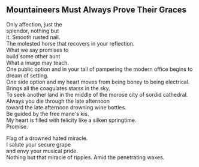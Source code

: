 Mountaineers Must Always Prove Their Graces
-------------------------------------------
Only affection, just the  
splendor, nothing but  
it. Smooth rusted nail.  
The molested horse that recovers in your reflection.  
What we say promises to  
build some other aunt  
What a image may teach.  
One public option and in your tail of pampering the modern office begins to dream of setting.  
One side option and my heart moves from being boney to being electrical.  
Brings all the coagulates starss in the sky.  
To seek another land in the middle of the morose city of sordid cathedral.  
Always you die through the late afternoon  
toward the late afternoon drowning wine bottles.  
Be guided by the free mane's kis.  
My heart is filled with felicity like a silken springtime.  
Promise.  
  
Flag of a drowned hated miracle.  
I salute your secure grape  
and envy your musical pride.  
Nothing but that miracle of ripples. Amid the penetrating waxes.  
